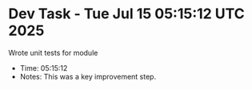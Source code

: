 # Dev Task - Tue Jul 15 05:15:12 UTC 2025
Wrote unit tests for module
- Time: 05:15:12
- Notes: This was a key improvement step.
